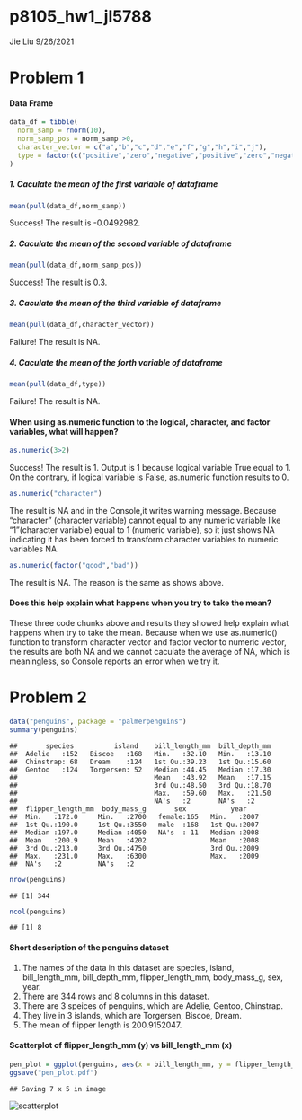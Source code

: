 p8105\_hw1\_jl5788
================
Jie Liu
9/26/2021

# Problem 1

#### Data Frame

``` r
data_df = tibble(
  norm_samp = rnorm(10),
  norm_samp_pos = norm_samp >0,
  character_vector = c("a","b","c","d","e","f","g","h","i","j"),
  type = factor(c("positive","zero","negative","positive","zero","negative","positive","zero","negative","positive"), levels = c("positive","zero","negative"))
)
```

##### 1. Caculate the mean of the first variable of dataframe

``` r
mean(pull(data_df,norm_samp))
```

Success! The result is -0.0492982.

##### 2. Caculate the mean of the second variable of dataframe

``` r
mean(pull(data_df,norm_samp_pos))
```

Success! The result is 0.3.

##### 3. Caculate the mean of the third variable of dataframe

``` r
mean(pull(data_df,character_vector))
```

Failure! The result is NA.

##### 4. Caculate the mean of the forth variable of dataframe

``` r
mean(pull(data_df,type))
```

Failure! The result is NA.

#### When using as.numeric function to the logical, character, and factor variables, what will happen?

``` r
as.numeric(3>2)
```

Success! The result is 1. Output is 1 because logical variable True
equal to 1. On the contrary, if logical variable is False, as.numeric
function results to 0.

``` r
as.numeric("character")
```

The result is NA and in the Console,it writes warning message. Because
“character” (character variable) cannot equal to any numeric variable
like “1”(character variable) equal to 1 (numeric variable), so it just
shows NA indicating it has been forced to transform character variables
to numeric variables NA.

``` r
as.numeric(factor("good","bad"))
```

The result is NA. The reason is the same as shows above.

#### Does this help explain what happens when you try to take the mean?

These three code chunks above and results they showed help explain what
happens when try to take the mean. Because when we use as.numeric()
function to transform character vector and factor vector to numeric
vector, the results are both NA and we cannot caculate the average of
NA, which is meaningless, so Console reports an error when we try it.

# Problem 2

``` r
data("penguins", package = "palmerpenguins")
summary(penguins)
```

    ##       species          island    bill_length_mm  bill_depth_mm  
    ##  Adelie   :152   Biscoe   :168   Min.   :32.10   Min.   :13.10  
    ##  Chinstrap: 68   Dream    :124   1st Qu.:39.23   1st Qu.:15.60  
    ##  Gentoo   :124   Torgersen: 52   Median :44.45   Median :17.30  
    ##                                  Mean   :43.92   Mean   :17.15  
    ##                                  3rd Qu.:48.50   3rd Qu.:18.70  
    ##                                  Max.   :59.60   Max.   :21.50  
    ##                                  NA's   :2       NA's   :2      
    ##  flipper_length_mm  body_mass_g       sex           year     
    ##  Min.   :172.0     Min.   :2700   female:165   Min.   :2007  
    ##  1st Qu.:190.0     1st Qu.:3550   male  :168   1st Qu.:2007  
    ##  Median :197.0     Median :4050   NA's  : 11   Median :2008  
    ##  Mean   :200.9     Mean   :4202                Mean   :2008  
    ##  3rd Qu.:213.0     3rd Qu.:4750                3rd Qu.:2009  
    ##  Max.   :231.0     Max.   :6300                Max.   :2009  
    ##  NA's   :2         NA's   :2

``` r
nrow(penguins)
```

    ## [1] 344

``` r
ncol(penguins)
```

    ## [1] 8

#### Short description of the penguins dataset

1.  The names of the data in this dataset are species, island,
    bill\_length\_mm, bill\_depth\_mm, flipper\_length\_mm,
    body\_mass\_g, sex, year.
2.  There are 344 rows and 8 columns in this dataset.
3.  There are 3 speices of penguins, which are Adelie, Gentoo,
    Chinstrap.
4.  They live in 3 islands, which are Torgersen, Biscoe, Dream.
5.  The mean of flipper length is 200.9152047.

#### Scatterplot of flipper\_length\_mm (y) vs bill\_length\_mm (x)

``` r
pen_plot = ggplot(penguins, aes(x = bill_length_mm, y = flipper_length_mm, color = species)) +geom_point()
ggsave("pen_plot.pdf")
```

    ## Saving 7 x 5 in image

![scatterplot](%22pen_plot.pdf%22)
